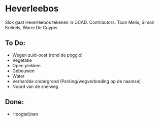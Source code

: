 # Heverleebos


Slok gaat Heverleebos tekenen in OCAD.
Contributors: Toon Melis, Simon Krekels, Warre De Cuyper

## To Do:
- Wegen zuid-oost (rond de poggio)
- Vegetatie
- Open plekken
- Gebouwen
- Water
- Verhardde ondergrond (Parking/wegverbreding op de naamse)
- Noord van de snelweg

## Done:

- Hoogtelijnen
